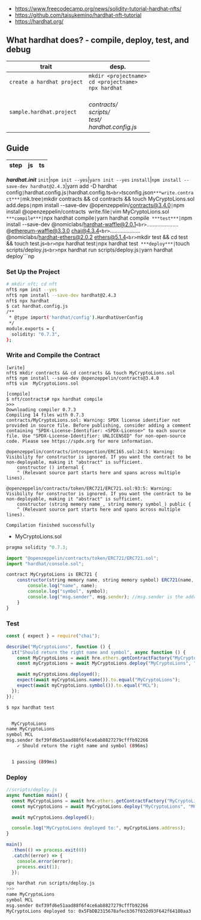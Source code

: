 - https://www.freecodecamp.org/news/solidity-tutorial-hardhat-nfts/
- https://github.com/taisukemino/hardhat-nft-tutorial
- https://hardhat.org/

## What hardhat does? - compile, deploy, test, and debug
trait|desp.
-----|----
```create a hardhat project```|```mkdir <projectname>```<br>```cd <projectname>```<br>```npx hardhat```
```sample.hardhat.project```|*<br>contracts/<br>scripts/<br>test/<br>hardhat.config.js*
## Guide
step|js|ts
----|---|----
***hardhat.init***
```init```|```npm init --yes```|```yarn init --yes```
```install```|```npm install --save-dev hardhat@2.4.3```|yarn add -D hardhat```
```config```|```hardhat.config.js```|```hardhat.config.ts```<br>```tsconfig.json```
***write.contract***|
```mk.tree```|```mkdir contracts && cd contracts && touch MyCryptoLions.sol```
```add.deps```|```npm install --save-dev @openzeppelin/contracts@3.4.0```|```npm install @openzeppelin/contracts```
```write.file```|```vim MyCryptoLions.sol```
***compile***|```npx hardhat compile```|```yarn hardhat compile```
***test***|```npm install --save-dev @nomiclabs/hardhat-waffle@2.0.1```<br>```..................... @ethereum-waffle@3.3.0 chai@4.3.4```<br>```.................... @nomiclabs/hardhat-ethers@2.0.2 ethers@5.1.4```<br>```mkdir test && cd test && touch test.js```<br>```npx hardhat test```|```npx hardhat test```
***deploy***|```touch scripts/deploy.js```<br>```npx hardhat run scripts/deploy.js```|```yarn hardhat deploy```np

### Set Up the Project
```bash
# mkdir nft; cd nft
nft$ npm init --yes
nft$ npm install --save-dev hardhat@2.4.3
nft$ npx hardhat
$ cat hardhat.config.js 
/**
 * @type import('hardhat/config').HardhatUserConfig
 */
module.exports = {
  solidity: "0.7.3",
};
```
### Write and Compile the Contract
```
[write]
nft$ mkdir contracts && cd contracts && touch MyCryptoLions.sol
nft$ npm install --save-dev @openzeppelin/contracts@3.4.0
nft$ vim  MyCryptoLions.sol

[compile]
$ nft/contracts# npx hardhat compile
>>>
Downloading compiler 0.7.3
Compiling 14 files with 0.7.3
contracts/MyCryptoLions.sol: Warning: SPDX license identifier not provided in source file. Before publishing, consider adding a comment containing "SPDX-License-Identifier: <SPDX-License>" to each source file. Use "SPDX-License-Identifier: UNLICENSED" for non-open-source code. Please see https://spdx.org for more information.

@openzeppelin/contracts/introspection/ERC165.sol:24:5: Warning: Visibility for constructor is ignored. If you want the contract to be non-deployable, making it "abstract" is sufficient.
    constructor () internal {
    ^ (Relevant source part starts here and spans across multiple lines).

@openzeppelin/contracts/token/ERC721/ERC721.sol:93:5: Warning: Visibility for constructor is ignored. If you want the contract to be non-deployable, making it "abstract" is sufficient.
    constructor (string memory name_, string memory symbol_) public {
    ^ (Relevant source part starts here and spans across multiple lines).

Compilation finished successfully

```
- MyCryptoLions.sol
```js
pragma solidity ^0.7.3;

import "@openzeppelin/contracts/token/ERC721/ERC721.sol";
import "hardhat/console.sol";

contract MyCryptoLions is ERC721 {
    constructor(string memory name, string memory symbol) ERC721(name, symbol) {
        console.log("name", name);
        console.log("symbol", symbol);
        console.log("msg.sender", msg.sender); //msg.sender is the address that initially deploys a contract
    }
}
```
### Test
```js
const { expect } = require("chai");

describe("MyCryptoLions", function () {
  it("Should return the right name and symbol", async function () {
    const MyCryptoLions = await hre.ethers.getContractFactory("MyCryptoLions");
    const myCryptoLions = await MyCryptoLions.deploy("MyCryptoLions", "MCL");

    await myCryptoLions.deployed();
    expect(await myCryptoLions.name()).to.equal("MyCryptoLions");
    expect(await myCryptoLions.symbol()).to.equal("MCL");
  });
});
```
```bash
$ npx hardhat test


  MyCryptoLions
name MyCryptoLions
symbol MCL
msg.sender 0xf39fd6e51aad88f6f4ce6ab8827279cfffb92266
    ✓ Should return the right name and symbol (896ms)


  1 passing (899ms)

```
### Deploy
```js
//scripts/deploy.js
async function main() {
  const MyCryptoLions = await hre.ethers.getContractFactory("MyCryptoLions");
  const myCryptoLions = await MyCryptoLions.deploy("MyCryptoLions", "MCL");

  await myCryptoLions.deployed();

  console.log("MyCryptoLions deployed to:", myCryptoLions.address);
}

main()
  .then(() => process.exit(0))
  .catch((error) => {
    console.error(error);
    process.exit(1);
  });
```
```bash
npx hardhat run scripts/deploy.js
>>>
name MyCryptoLions
symbol MCL
msg.sender 0xf39fd6e51aad88f6f4ce6ab8827279cfffb92266
MyCryptoLions deployed to: 0x5FbDB2315678afecb367f032d93F642f64180aa3

```
